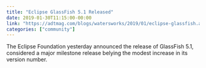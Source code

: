 ```yaml
---
title: "Eclipse GlassFish 5.1 Released"
date: 2019-01-30T11:15:00-00:00
link: "https://adtmag.com/blogs/watersworks/2019/01/eclipse-glassfish.aspx?m=1"
categories: ["community"]
---
```


The Eclipse Foundation yesterday announced the release of GlassFish 5.1, considered a major milestone release belying the modest increase in its version number.